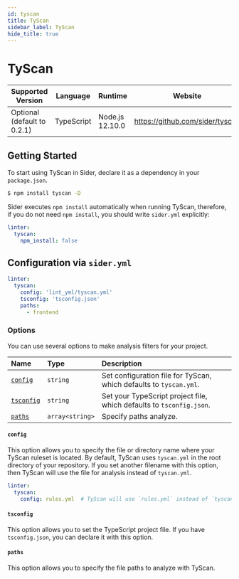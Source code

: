 ```yaml
---
id: tyscan
title: TyScan
sidebar_label: TyScan
hide_title: true
---
```


# TyScan

| Supported Version           | Language   | Runtime        | Website                         |
| --------------------------- | ---------- | -------------- | ------------------------------- |
| Optional (default to 0.2.1) | TypeScript | Node.js 12.10.0 | https://github.com/sider/tyscan |

## Getting Started

To start using TyScan in Sider, declare it as a dependency in your `package.json`.

```bash
$ npm install tyscan -D
```

Sider executes `npm install` automatically when running TyScan, therefore, if you do not need `npm install`, you should write `sider.yml` explicitly:

```yaml
linter:
  tyscan:
    npm_install: false
```

## Configuration via `sider.yml`

```yaml
linter:
  tyscan:
    config: 'lint_yml/tyscan.yml'
    tsconfig: 'tsconfig.json'
    paths:
      - frontend
```

### Options

You can use several options to make analysis filters for your project.

| Name | Type | Description |
| :--- | :--- | :---------- |
| [`config`](#config) | `string` | Set configuration file for TyScan, which defaults to `tyscan.yml`. |
| [`tsconfig`](#tsconfig) | `string` | Set your TypeScript project file, which defaults to `tsconfig.json`. |
| [`paths`](#paths) | `array<string>` | Specify paths analyze. |

#### `config`

This option allows you to specify the file or directory name where your TyScan ruleset is located.
By default, TyScan uses `tyscan.yml` in the root directory of your repository. If you set another filename with this option, then TyScan will use the file for analysis instead of `tyscan.yml`.

```yaml
linter:
  tyscan:
    config: rules.yml  # TyScan will use `rules.yml` instead of `tyscan.yml` as the ruleset.
```

#### `tsconfig`

This option allows you to set the TypeScript project file. If you have `tsconfig.json`, you can declare it with this option.

#### `paths`

This option allows you to specify the file paths to analyze with TyScan.
